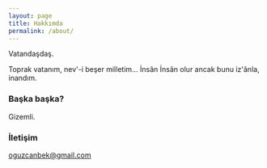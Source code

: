 ```yaml
---
layout: page
title: Hakkımda
permalink: /about/
---
```


Vatandaşdaş.

Toprak vatanım, nev'-i beşer milletim... İnsân
İnsân olur ancak bunu iz'ânla, inandım.

### Başka başka?

Gizemli.

### İletişim

[oguzcanbek@gmail.com](mailto:oguzcanbek@gmail.com)
